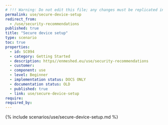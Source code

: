 ```yaml
---
# !!! Warning: Do not edit this file; any changes must be replicated in Excel !!!
permalink: use/secure-device-setup
redirect_from:
  - /use/security-recommendations
published: true
title: "Secure device setup"
type: scenario
toc: true
properties:
  - id: SC094
  - category: Getting Started
  - description: https//enmeshed.eu/use/security-recommendations
  - customer:
  - component: use
  - level: Beginner
  - implementation status: DOCS ONLY
  - documentation status: OLD
  - published: true
  - link: use/secure-device-setup
require:
required_by:
---
```


{% include scenarios/use/secure-device-setup.md %}

